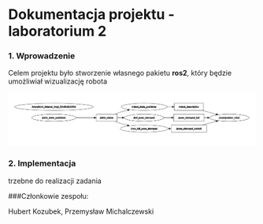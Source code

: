 # Dokumentacja projektu - laboratorium 2


### 1. Wprowadzenie

Celem projektu było stworzenie własnego pakietu **ros2**, który będzie umożliwiał wizualizację robota


![Alt text](rqt_graph.png?raw=true "RQT - graph")

### 2. Implementacja
trzebne do realizacji zadania



###Członkowie zespołu:

Hubert Kozubek, Przemysław Michalczewski

